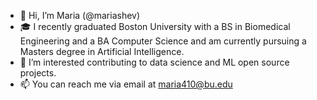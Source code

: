 - 👋 Hi, I’m Maria (@mariashev)
- 🎓 I recently graduated Boston University with a BS in Biomedical Engineering and a BA Computer Science and am currently pursuing a Masters degree in Artificial Intelligence.
- 👀 I’m interested contributing to data science and ML open source projects.
- 📫 You can reach me via email at maria410@bu.edu
